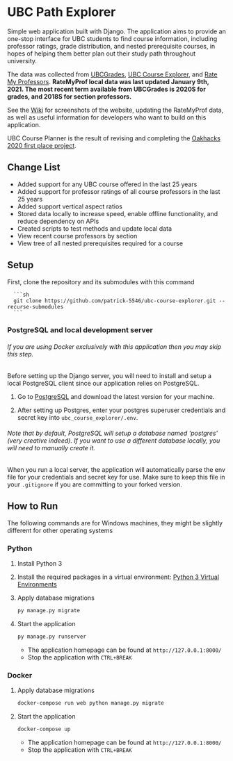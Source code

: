 # UBC Path Explorer

Simple web application built with Django. The application aims to provide an one-stop interface for UBC students to find course information, including professor ratings, grade distribution, and nested prerequisite courses, in hopes of helping them better plan out their study path throughout university.

The data was collected from [UBCGrades](https://ubcgrades.com/), [UBC Course Explorer](https://ubcexplorer.io/), and [Rate My Professors](https://www.ratemyprofessors.com/campusRatings.jsp?sid=1413). **RateMyProf local data was last updated January 9th, 2021. The most recent term available from UBCGrades is 2020S for grades, and 2018S for section professors.**

See the [Wiki](https://github.com/patrick-5546/ubc-course-explorer/wiki) for screenshots of the website, updating the RateMyProf data, as well as useful information for developers who want to build on this application.

UBC Course Planner is the result of revising and completing the [Oakhacks 2020 first place project](https://github.com/ad2969/university-path-explorer).

## Change List

- Added support for any UBC course offered in the last 25 years
- Added support for professor ratings of all course professors in the last 25 years
- Added support vertical aspect ratios
- Stored data locally to increase speed, enable offline functionality, and reduce dependency on APIs
- Created scripts to test methods and update local data
- View recent course professors by section
- View tree of all nested prerequisites required for a course

## Setup

First, clone the repository and its submodules with this command

      ```sh
      git clone https://github.com/patrick-5546/ubc-course-explorer.git --recurse-submodules
      ```
### PostgreSQL and local development server

###### _If you are using Docker exclusively with this application then you may skip this step._

Before setting up the Django server, you will need to install and setup a local PostgreSQL client since our application relies on PostgreSQL.

1. Go to [PostgreSQL](https://www.postgresql.org/download/) and download the latest version for your machine. 

2. After setting up Postgres, enter your postgres superuser credentials and secret key into `ubc_course_explorer/.env`. 

###### Note that by default, PostgreSQL will setup a database named 'postgres' (very creative indeed). If you want to use a different database locally, you will need to manually create it.

When you run a local server, the application will automatically parse the env file for your credentials and secret key for use. Make sure to keep this file in your `.gitignore` if you are committing to your forked version. 


## How to Run

The following commands are for Windows machines, they might be slightly different for other operating systems

### Python

1. Install Python 3


2. Install the required packages in a virtual environment: [Python 3 Virtual Environments](https://gist.github.com/patrick-5546/29e7060139f057d2696d3260a3bb8eeb)

3. Apply database migrations

      ```sh
      py manage.py migrate
      ```

4. Start the application

      ```sh
      py manage.py runserver
      ```

      - The application homepage can be found at `http://127.0.0.1:8000/`
      - Stop the application with `CTRL+BREAK`

### Docker

1. Apply database migrations

      ```sh
      docker-compose run web python manage.py migrate
      ```

2. Start the application

      ```sh
      docker-compose up
      ```

      - The application homepage can be found at `http://127.0.0.1:8000/`
      - Stop the application with `CTRL+BREAK`

